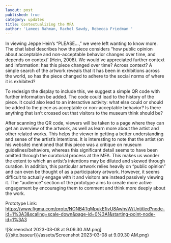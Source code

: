 ```yaml
---
layout: post
published: true
category: updates
title: Contextualizing the MFA
author: 'Lamees Rahman, Rachel Sawdy, Rebecca Friedman '
---
```

In viewing Jeppe Hein’s “PLEASE…,” we were left wanting to know more. The chat label describes how the piece considers “how public opinion about acceptable and non-acceptable behavior changes over time, and depends on context’ (Hein, 2008). We would’ve appreciated further context and information: has this piece changed over time? Across context? A simple search of the artwork reveals that it has been in exhibitions across the world, so has the piece changed to adhere to the social norms of where it is exhibited?

To redesign the display to include this, we suggest a simple QR code with further information be added. The code could lead to the history of the piece. It could also lead to an interactive activity: what else could or should be added to the piece as acceptable or non-acceptable behavior? Is there anything that isn’t crossed out that visitors to the museum think should be?

After scanning the QR code, viewers will be taken to a page where they can get an overview of the artwork, as well as learn more about the artist and other related works. This helps the viewer in getting a better understanding and sense of the artist’s intentions. It is interesting to note that the artist (on his website) mentioned that this piece was a critique on museum guidelines/behaviors, whereas this significant detail seems to have been omitted through the curatorial process at the MFA. This makes us wonder the extent to which an artist’s intentions may be diluted and skewed through curation. In addition, this particular artwork relies heavily on “public opinion” and can even be thought of as a participatory artwork. However, it seems difficult to actually engage with it and visitors are instead passively viewing it. The “audience” section of the prototype aims to create more active engagement by encouraging them to comment and think more deeply about the work. 

Prototype Link:
https://www.figma.com/proto/NONB4TqMpukE1ivU8AwhvW/Untitled?node-id=1%3A3&scaling=scale-down&page-id=0%3A1&starting-point-node-id=1%3A3

![Screenshot 2023-03-08 at 9.09.30 AM.png]({{site.baseurl}}/assets/Screenshot 2023-03-08 at 9.09.30 AM.png)
